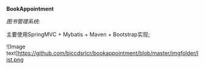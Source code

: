 **BookAppointment**

_图书管理系统:_ 

主要使用SpringMVC + Mybatis + Maven + Bootstrap实现;

![Image text]https://github.com/bjccdsrlcr/bookappointment/blob/master/imgfolder/list.png



